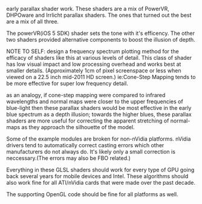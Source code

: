 early parallax shader work.  These shaders are a mix of PowerVR, DHPOware and Irrlicht parallax shaders.  The ones that turned out the best are a mix of all three.  

The powerVR(iOS 5 SDK) shader sets the tone with it's efficency.   The other two shaders provided alternative components to boost the illusion of depth. 

NOTE TO SELF: design a frequency spectrum plotting method for the efficacy of shaders like this at various levels of detail.  This class of shader has low visual impact and low processing overhead and works best at smaller details.  (Approximately 1cm of pixel screenspace or less when viewed on a 22.5 inch mid-2011 HD screen.)
ie:Cone-Step Mapping tends to be more effective for super low frequency detail. 

as an analogy, if cone-step mapping were compared to infrared wavelengths and normal maps were closer to the upper  frequencies of blue-light then these parallax shaders would be most effective in the early blue spectrum as a depth illusion; 
towards the higher blues, these parallax shaders are more useful for correcting the apparent stretching of normal-maps as they approach the silhouette of the model.

Some of the example modules are broken for non-nVidia platforms.  nVidia drivers tend to automatically correct casting errors which other manufacturers do not always do.  It's likely only a small correction is neccessary.(The errors may also be FBO related.)

Everything in these GLSL shaders should work for every type of GPU going back several years for mobile devices and Intel. 
These algorithms should also work fine for all ATI/nVidia cards that were made over the past decade.  

The supporting OpenGL code should be fine for all platforms as well.



